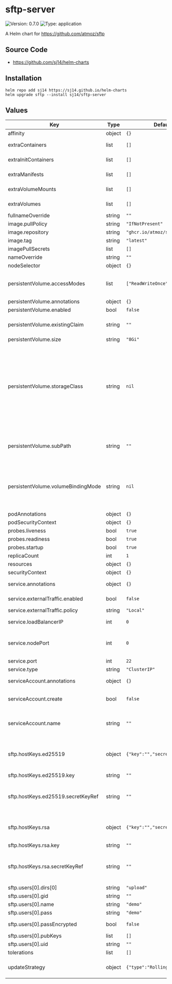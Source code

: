 # sftp-server

![Version: 0.7.0](https://img.shields.io/badge/Version-0.7.0-informational?style=flat-square) ![Type: application](https://img.shields.io/badge/Type-application-informational?style=flat-square)

A Helm chart for https://github.com/atmoz/sftp

## Source Code

* <https://github.com/sj14/helm-charts>

## Installation

```console
helm repo add sj14 https://sj14.github.io/helm-charts
helm upgrade sftp --install sj14/sftp-server
```

## Values

| Key | Type | Default | Description |
|-----|------|---------|-------------|
| affinity | object | `{}` |  |
| extraContainers | list | `[]` | Additional containers of the pod. |
| extraInitContainers | list | `[]` | Additional Init containers of the pod. |
| extraManifests | list | `[]` | Extra manifests to deploy as an array |
| extraVolumeMounts | list | `[]` | Additional volume mounts of the pod. |
| extraVolumes | list | `[]` | Additional volumes of the pod. |
| fullnameOverride | string | `""` |  |
| image.pullPolicy | string | `"IfNotPresent"` |  |
| image.repository | string | `"ghcr.io/atmoz/sftp/alpine"` |  |
| image.tag | string | `"latest"` |  |
| imagePullSecrets | list | `[]` |  |
| nameOverride | string | `""` |  |
| nodeSelector | object | `{}` |  |
| persistentVolume.accessModes | list | `["ReadWriteOnce"]` | Must match those of existing PV or dynamic provisioner ([Kubernetes docs](https://kubernetes.io/docs/concepts/storage/persistent-volumes/#access-modes)) |
| persistentVolume.annotations | object | `{}` |  |
| persistentVolume.enabled | bool | `false` |  |
| persistentVolume.existingClaim | string | `""` | If defined, PVC must be created manually before volume will be bound |
| persistentVolume.size | string | `"8Gi"` |  |
| persistentVolume.storageClass | string | `nil` | If defined, storageClassName: <storageClass> If set to "-", storageClassName: "", which disables dynamic provisioning If undefined (the default) or set to null, no storageClassName spec is   set, choosing the default provisioner.  (gp2 on AWS, standard on   GKE, AWS & OpenStack)  |
| persistentVolume.subPath | string | `""` | Subdirectory of SFTP server data Persistent Volume to mount Useful if the volume's root directory is not empty  |
| persistentVolume.volumeBindingMode | string | `nil` | If defined, volumeBindingMode: <volumeBindingMode> If undefined (the default) or set to null, no volumeBindingMode spec is   set, choosing the default mode.  |
| podAnnotations | object | `{}` |  |
| podSecurityContext | object | `{}` |  |
| probes.liveness | bool | `true` | Enable liveness probe |
| probes.readiness | bool | `true` | Enable readiness probe |
| probes.startup | bool | `true` | Enable startup probe |
| replicaCount | int | `1` |  |
| resources | object | `{}` |  |
| securityContext | object | `{}` |  |
| service.annotations | object | `{}` | Annotations to add to the service |
| service.externalTraffic.enabled | bool | `false` | externalTrafficPolicy ([Kubernetes docs](https://kubernetes.io/docs/tasks/access-application-cluster/create-external-load-balancer/#preserving-the-client-source-ip)) |
| service.externalTraffic.policy | string | `"Local"` |  |
| service.loadBalancerIP | int | `0` | When using the LoadBalancer type. |
| service.nodePort | int | `0` | When using the NodePort type, you can specify a fixed port ([Kubernetes docs](https://kubernetes.io/docs/concepts/services-networking/service/#type-nodeport)) |
| service.port | int | `22` |  |
| service.type | string | `"ClusterIP"` |  |
| serviceAccount.annotations | object | `{}` | Annotations to add to the service account |
| serviceAccount.create | bool | `false` | Specifies whether a service account should be created |
| serviceAccount.name | string | `""` | If not set and create is true, a name is generated using the fullname template |
| sftp.hostKeys.ed25519 | object | `{"key":"","secretKeyRef":""}` | private ED25519 host key. Choose between adding the key itself or reference a already existing key. |
| sftp.hostKeys.ed25519.key | string | `""` | The plain key |
| sftp.hostKeys.ed25519.secretKeyRef | string | `""` | Reference to and existing secret with an "ssh_host_ed25519_key" data key and base64 encrypted value. |
| sftp.hostKeys.rsa | object | `{"key":"","secretKeyRef":""}` | private RSA host key. Choose between adding the key itself or reference a already existing key. |
| sftp.hostKeys.rsa.key | string | `""` | The plain key |
| sftp.hostKeys.rsa.secretKeyRef | string | `""` | Reference to and existing secret with an "ssh_host_rsa_key" data key and base64 encrypted value. |
| sftp.users[0].dirs[0] | string | `"upload"` |  |
| sftp.users[0].gid | string | `""` |  |
| sftp.users[0].name | string | `"demo"` |  |
| sftp.users[0].pass | string | `"demo"` |  |
| sftp.users[0].passEncrypted | bool | `false` | password is encrypted ([doc](https://github.com/atmoz/sftp/blob/ffeb104beec76cc622abda34ee2132c790b5559c/README.md#encrypted-password)) |
| sftp.users[0].pubKeys | list | `[]` | public user keys ([doc](https://github.com/atmoz/sftp/blob/ffeb104beec76cc622abda34ee2132c790b5559c/README.md#logging-in-with-ssh-keys)) |
| sftp.users[0].uid | string | `""` |  |
| tolerations | list | `[]` |  |
| updateStrategy | object | `{"type":"RollingUpdate"}` | Define strategy update of the deployment ([Kubernetes docs](https://kubernetes.io/docs/concepts/workloads/controllers/deployment/#strategy)) |
